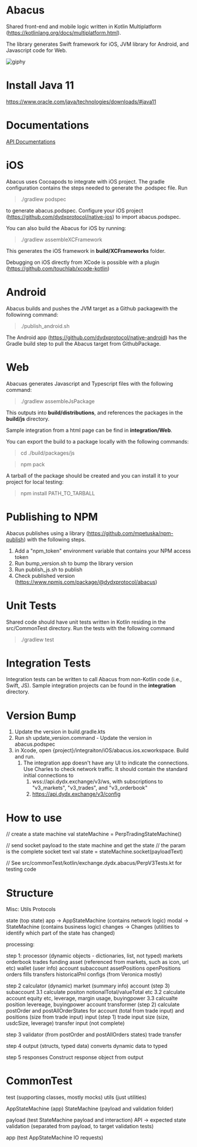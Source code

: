 # Abacus

Shared front-end and mobile logic written in Kotlin Multiplatform (https://kotlinlang.org/docs/multiplatform.html).

The library generates Swift framework for iOS, JVM library for Android, and Javascript code for Web.

![giphy](https://user-images.githubusercontent.com/102453770/175617972-a2a727fc-b154-4770-9b39-c6372d7777ce.gif)

# Install Java 11 #

https://www.oracle.com/java/technologies/downloads/#java11

# Documentations

[API Documentations](docs/Abacus.md)

# iOS #

Abacus uses Cocoapods to integrate with iOS project.  The gradle configuration contains the steps needed to generate the .podspec file.  Run 

> ./gradlew podspec

to generate abacus.podspec.  Configure your iOS project (https://github.com/dydxprotocol/native-ios) to import abacus.podspec.

You can also build the Abacus for iOS by running:

> ./gradlew assembleXCFramework

This generates the iOS framework in **build/XCFrameworks** folder.

Debugging on iOS directly from XCode is possible with a plugin (https://github.com/touchlab/xcode-kotlin)  

# Android #

Abacus builds and pushes the JVM target as a Github packagewith the followinng command:

> ./publish_android.sh

The Android app (https://github.com/dydxprotocol/native-android) has the Gradle build step to pull the Abacus target from GithubPackage.

# Web #

Abacuas generates Javascript and Typescript files with the following command:

> ./gradlew assembleJsPackage

This outputs into **build/distributions**, and references the packages in the **build/js** directory.

Sample integration from a html page can be find in **integration/Web**.

You can export the build to a package locally with the following commands:

> cd ./build/packages/js

> npm pack

A tarball of the package should be created and you can install it to your project for local testing:

> npm install PATH_TO_TARBALL

# Publishing to NPM #

Abacus publishes using a library (https://github.com/mpetuska/npm-publish) with the following steps.
1. Add a "npm_token" environment variable that contains your NPM access token
2. Run bump_version.sh to bump the library version
3. Run publish_js.sh to publish
4. Check published version (https://www.npmjs.com/package/@dydxprotocol/abacus)

# Unit Tests #

Shared code should have unit tests written in Kotlin residing in the src/CommonTest directory.  Run the tests with the following command

> ./gradlew test

# Integration Tests #

Integration tests can be written to call Abacus from non-Kotlin code (i.e., Swift, JS).  Sample integration projects can be found in the **integration** directory.

# Version Bump #

1. Update the version in build.gradle.kts
2. Run sh update_version.command - Update the version in abacus.podspec
3. in Xcode, open {project}/integraiton/iOS/abacus.ios.xcworkspace. Build and run.
   1. The integration app doesn't have any UI to indicate the connections. Use Charles to check network traffic. It should contain the standard initial connections to 
      1. wss://api.dydx.exchange/v3/ws, with subscriptions to "v3_markets", "v3_trades", and "v3_orderbook"
      2. https://api.dydx.exchange/v3/config

# How to use #

// create a state machine
val stateMachine = PerpTradingStateMachine()

// send socket payload to the state machine and get the state
// the param is the complete socket text
val state = stateMachine.socket(payloadText)


// See src/commonTest/kotlin/exchange.dydx.abacus/PerpV3Tests.kt for testing code

# Structure

Misc:
   Utils
   Protocols

state (top state)
   app -> AppStateMachine (contains network logic)
   modal -> StateMachine (contains business logic)
   changes -> Changes (utilities to identify which part of the state has changed)

processing:


step 1: processor (dynamic objects - dictionaries, list, not typed)
   markets
      orderbook
      trades
      funding
   asset (referenced from markets, such as icon, url etc)
   wallet (user info)
      account
         subaccount
            assetPositions
            openPositions
            orders
            fills
            transfers
            historicalPnl
   configs (from Veronica mostly)

step 2 calculator (dynamic)
   market (summary info)
   account (step 3)
      subaccount
         3.1 calculate positon notionalTotal/valueTotal etc
         3.2 calculate account equity etc, leverage, margin usage, buyingpower
         3.3 calcualte position levereage, buyingpower
   account transformer (step 2)
      calculate postOrder and postAllOrderStates for account (total from trade input)
      and positions (size from trade input)
   input (step 1)
      trade input
         size (size, usdcSize, leverage)
      transfer input (not complete)

step 3 validator (from postOrder and postAllOrders states)
   trade
   transfer

step 4 output (structs, typed data)
   converts dynamic data to typed

step 5 responses
   Construct response object from output
   

# CommonTest

test (supporting classes, mostly mocks)
utils (just utilities)

AppStateMachine (app)
   StateMachine (payload and validation folder)

payload (test StateMachine payload and interaction)
   API -> expected state
validation (separated from payload, to target validation tests)
      
app (test AppStateMachine IO requests)
